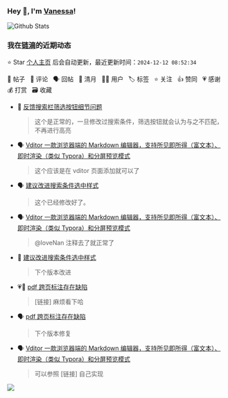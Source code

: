 ### Hey 👋, I'm [Vanessa](http://vanessa.b3log.org/)!

![Github Stats](https://github-readme-stats.vercel.app/api?username=Vanessa219&show_icons=true)

<!--events start -->

### 我在[链滴](https://ld246.com)的近期动态

⭐️ Star [个人主页](https://github.com/Vanessa219/Vanessa219) 后会自动更新，最近更新时间：`2024-12-12 08:52:34`

📝 帖子 &nbsp; 💬 评论 &nbsp; 🗣 回帖 &nbsp; 🌙 清月 &nbsp; 👨‍💻 用户 &nbsp; 🏷️ 标签 &nbsp; ⭐️ 关注 &nbsp; 👍 赞同 &nbsp; 💗 感谢 &nbsp; 💰 打赏 &nbsp; 🗃 收藏

* 💬 [反馈搜索栏筛选按钮细节问题](https://ld246.com/article/1733839904626/comment/1733883159201#comments)

  > 这个是正常的，一旦修改过搜索条件，筛选按钮就会认为与之不匹配，不再进行高亮
* 🗣 [Vditor 一款浏览器端的 Markdown 编辑器，支持所见即所得（富文本）、即时渲染（类似 Typora）和分屏预览模式](https://ld246.com/article/1549638745630/comment/1733715055554#comments)

  > 这个应该是在 vditor 页面添加就可以了
* 🗣 [建议改进搜索条件选中样式](https://ld246.com/article/1733642150153/comment/1733675104549#comments)

  > 这个已经修改好了。
* 🗣 [Vditor 一款浏览器端的 Markdown 编辑器，支持所见即所得（富文本）、即时渲染（类似 Typora）和分屏预览模式](https://ld246.com/article/1549638745630/comment/1722305843079#comments)

  > @loveNan 注释去了就正常了
* 💬 [建议改进搜索条件选中样式](https://ld246.com/article/1733642150153/comment/1733648705073#comments)

  > 下个版本改进
* 💗💬 [pdf 跨页标注存在缺陷](https://ld246.com/article/1732610937549/comment/1733454811571#comments)

  > [链接] 麻烦看下哈
* 🗣 [pdf 跨页标注存在缺陷](https://ld246.com/article/1732610937549/comment/1733454811571#comments)

  > 下个版本修复
* 🗣 [Vditor 一款浏览器端的 Markdown 编辑器，支持所见即所得（富文本）、即时渲染（类似 Typora）和分屏预览模式](https://ld246.com/article/1549638745630/comment/1733480674071#comments)

  > 可以参照 [链接] 自己实现


<!--events end -->

<a title="Hits" target="_blank" href="https://github.com/Vanessa219/Vanessa219"><img src="https://hits.b3log.org/Vanessa219/Vanessa219.svg"></a>
